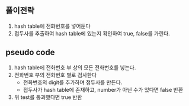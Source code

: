 ## 풀이전략
1. hash table에 전화번호를 넣어둔다
2. 접두사를 추출하여 hash table에 있는지 확인하여 true, false를 가린다.

## pseudo code
1. hash table에 전화번호 부 상의 모든 전화번호를 넣는다.
2. 전화번호 부의 전화번호 별로 검사한다
    - 전화번호의 digit를 추가하며 접두사를 만든다.
    - 접두사가 hash table에 존재하고, number가 아닌 수가 있다면 false 반환
3. 위 test를 통과했다면 true 반환
